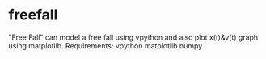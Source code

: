# freefall
"Free Fall" can model a free fall using vpython and also plot x(t)&v(t) graph using matplotlib.
Requirements:
  vpython
  matplotlib
  numpy
  
